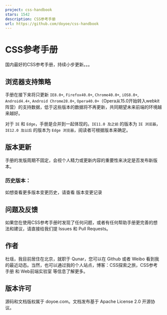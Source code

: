 ```yaml
---
project: css-handbook
stars: 1542
description: CSS参考手册
url: https://github.com/doyoe/css-handbook
---
```


CSS参考手册
=======

国内最好的CSS参考手册，持续小步更新。。。

浏览器支持策略
-------

手册在接下来将只更新 `IE8.0+`, `Firefox40.0+`, `Chrome40.0+`, `iOS8.0+`, `Android4.4+`, `Android Chrome28.0+`, `Opera40.0+`（Opera从15.0开始转入webkit阵营）的支持数据，低于这些版本的数据将不再更新，共同期望未来前端的环境越来越好。

对于 `IE` 和 `Edge`，手册是合并到一起体现的。`IE11.0 及之前` 的版本为 `IE 浏览器`，`IE12.0 及以后` 的版本为 `Edge 浏览器`，阅读者可根据版本来确定。

版本更新
----

手册的发版周期不固定，会视个人精力或更新内容的重要性来决定是否发布新版本。

### 历史版本：

如想查看更多版本变更历史，请查看 版本变更记录

问题及反馈
-----

如果您在使用CSS参考手册时发现了任何问题，或者有任何帮助手册更完善的想法和建议，请直接给我们提 Issues 和 Pull Requests。

作者
--

杜瑶，我目前居住在北京，就职于 Qunar，您可以在 Github 或者 Weibo 看到我的最近动态。当然，也可以通过我的个人站点，博客：CSS探索之旅，CSS参考手册 和 Web前端实验室 等信息了解更多。

版本许可
----

源码和文档版权属于 doyoe.com。文档发布基于 Apache License 2.0 开源协议。
